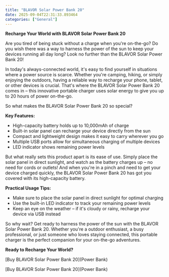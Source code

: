 ```yaml
---
title: "BLAVOR Solar Power Bank 20"
date: 2025-09-04T22:31:33.893464
categories: ["General"]
---
```

**Recharge Your World with BLAVOR Solar Power Bank 20**

Are you tired of being stuck without a charge when you're on-the-go? Do you wish there was a way to harness the power of the sun to keep your devices running all day long? Look no further than the BLAVOR Solar Power Bank 20!

In today's always-connected world, it's easy to find yourself in situations where a power source is scarce. Whether you're camping, hiking, or simply enjoying the outdoors, having a reliable way to recharge your phone, tablet, or other devices is crucial. That's where the BLAVOR Solar Power Bank 20 comes in – this innovative portable charger uses solar energy to give you up to 20 hours of power on-the-go.

So what makes the BLAVOR Solar Power Bank 20 so special?

**Key Features:**

* High-capacity battery holds up to 10,000mAh of charge
* Built-in solar panel can recharge your device directly from the sun
* Compact and lightweight design makes it easy to carry wherever you go
* Multiple USB ports allow for simultaneous charging of multiple devices
* LED indicator shows remaining power levels

But what really sets this product apart is its ease of use. Simply place the solar panel in direct sunlight, and watch as the battery charges up – no need for cords or outlets! And when you're in a pinch and need to get your device charged quickly, the BLAVOR Solar Power Bank 20 has got you covered with its high-capacity battery.

**Practical Usage Tips:**

* Make sure to place the solar panel in direct sunlight for optimal charging
* Use the built-in LED indicator to track your remaining power levels
* Keep an eye on the weather – if it's cloudy or rainy, recharge your device via USB instead

So why wait? Get ready to harness the power of the sun with the BLAVOR Solar Power Bank 20. Whether you're a outdoor enthusiast, a busy professional, or just someone who loves staying connected, this portable charger is the perfect companion for your on-the-go adventures.

**Ready to Recharge Your World?**

[Buy BLAVOR Solar Power Bank 20](Power Bank)

[Buy BLAVOR Solar Power Bank 20](Power Bank)
